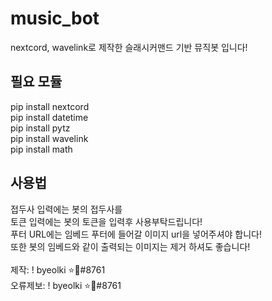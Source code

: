# music_bot
nextcord, wavelink로 제작한 슬래시커맨드 기반 뮤직봇 입니다!

## 필요 모듈
pip install nextcord<br>
pip install datetime<br>
pip install pytz<br>
pip install wavelink<br>
pip install math

## 사용법
접두사 입력에는 봇의 접두사를<br>
토큰 입력에는 봇의 토큰을 입력후 사용부탁드립니다!<br>
푸터 URL에는 임베드 푸터에 들어갈 이미지 url을 넣어주셔야 합니다!<br>
또한 봇의 임베드와 같이 출력되는 이미지는 제거 하셔도 좋습니다!<br><br>
제작: ! byeolki ⭐🔑#8761<br>
오류제보: ! byeolki ⭐🔑#8761
